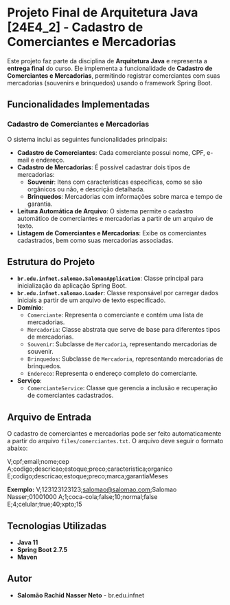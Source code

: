 # Projeto Final de Arquitetura Java [24E4_2] - Cadastro de Comerciantes e Mercadorias

Este projeto faz parte da disciplina de **Arquitetura Java** e representa a **entrega final** do curso. Ele implementa a funcionalidade de **Cadastro de Comerciantes e Mercadorias**, permitindo registrar comerciantes com suas mercadorias (souvenirs e brinquedos) usando o framework Spring Boot.

## Funcionalidades Implementadas

### Cadastro de Comerciantes e Mercadorias
O sistema inclui as seguintes funcionalidades principais:

- **Cadastro de Comerciantes**: Cada comerciante possui nome, CPF, e-mail e endereço.
- **Cadastro de Mercadorias**: É possível cadastrar dois tipos de mercadorias:
  - **Souvenir**: Itens com características específicas, como se são orgânicos ou não, e descrição detalhada.
  - **Brinquedos**: Mercadorias com informações sobre marca e tempo de garantia.
- **Leitura Automática de Arquivo**: O sistema permite o cadastro automático de comerciantes e mercadorias a partir de um arquivo de texto.
- **Listagem de Comerciantes e Mercadorias**: Exibe os comerciantes cadastrados, bem como suas mercadorias associadas.

## Estrutura do Projeto

- **`br.edu.infnet.salomao.SalomaoApplication`**: Classe principal para inicialização da aplicação Spring Boot.
- **`br.edu.infnet.salomao.Loader`**: Classe responsável por carregar dados iniciais a partir de um arquivo de texto especificado.
- **Domínio**:
  - `Comerciante`: Representa o comerciante e contém uma lista de mercadorias.
  - `Mercadoria`: Classe abstrata que serve de base para diferentes tipos de mercadorias.
  - `Souvenir`: Subclasse de `Mercadoria`, representando mercadorias de souvenir.
  - `Brinquedos`: Subclasse de `Mercadoria`, representando mercadorias de brinquedos.
  - `Endereco`: Representa o endereço completo do comerciante.
- **Serviço**:
  - `ComercianteService`: Classe que gerencia a inclusão e recuperação de comerciantes cadastrados.

## Arquivo de Entrada

O cadastro de comerciantes e mercadorias pode ser feito automaticamente a partir do arquivo `files/comerciantes.txt`. O arquivo deve seguir o formato abaixo:

V;cpf;email;nome;cep A;codigo;descricao;estoque;preco;caracteristica;organico 
E;codigo;descricao;estoque;preco;marca;garantiaMeses


**Exemplo:**
V;123123123123;salomao@salomao.com;Salomao Nasser;01001000 
A;1;coca-cola;false;10;normal;false E;4;celular;true;40;xpto;15



## Tecnologias Utilizadas

- **Java 11**
- **Spring Boot 2.7.5**
- **Maven**

## Autor

- **Salomão Rachid Nasser Neto** - br.edu.infnet
